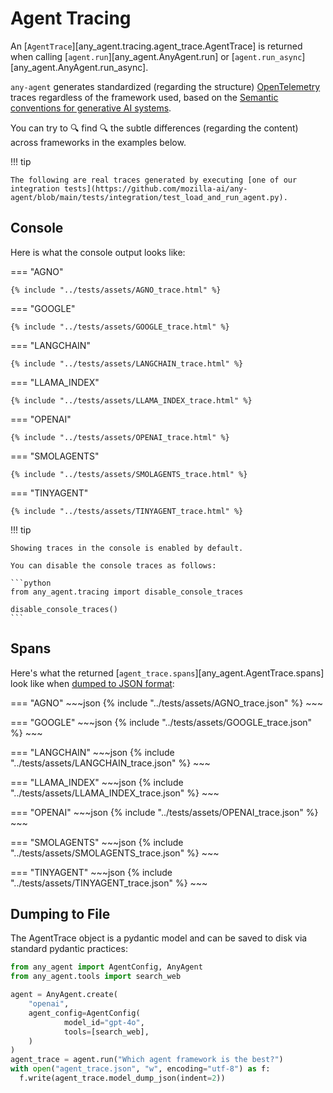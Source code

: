 # Agent Tracing

An [`AgentTrace`][any_agent.tracing.agent_trace.AgentTrace] is returned when calling [`agent.run`][any_agent.AnyAgent.run] or [`agent.run_async`][any_agent.AnyAgent.run_async].

`any-agent` generates standardized (regarding the structure) [OpenTelemetry](https://opentelemetry.io/) traces regardless of the framework used, based on the [Semantic conventions for generative AI systems](https://opentelemetry.io/docs/specs/semconv/gen-ai/).

You can try to 🔍 find 🔍 the subtle differences (regarding the content) across frameworks in the examples below.

!!! tip

    The following are real traces generated by executing [one of our integration tests](https://github.com/mozilla-ai/any-agent/blob/main/tests/integration/test_load_and_run_agent.py).

## Console

Here is what the console output looks like:

=== "AGNO"

    {% include "../tests/assets/AGNO_trace.html" %}

=== "GOOGLE"

    {% include "../tests/assets/GOOGLE_trace.html" %}

=== "LANGCHAIN"

    {% include "../tests/assets/LANGCHAIN_trace.html" %}

=== "LLAMA_INDEX"

    {% include "../tests/assets/LLAMA_INDEX_trace.html" %}

=== "OPENAI"

    {% include "../tests/assets/OPENAI_trace.html" %}

=== "SMOLAGENTS"

    {% include "../tests/assets/SMOLAGENTS_trace.html" %}

=== "TINYAGENT"

    {% include "../tests/assets/TINYAGENT_trace.html" %}

!!! tip

    Showing traces in the console is enabled by default.
    
    You can disable the console traces as follows:

    ```python
    from any_agent.tracing import disable_console_traces

    disable_console_traces()
    ```

## Spans

Here's what the returned [`agent_trace.spans`][any_agent.AgentTrace.spans] look like when [dumped to JSON format](#dumping-to-file):

=== "AGNO"
    ~~~json
    {% include "../tests/assets/AGNO_trace.json" %}
    ~~~

=== "GOOGLE"
    ~~~json
    {% include "../tests/assets/GOOGLE_trace.json" %}
    ~~~

=== "LANGCHAIN"
    ~~~json
    {% include "../tests/assets/LANGCHAIN_trace.json" %}
    ~~~

=== "LLAMA_INDEX"
    ~~~json
    {% include "../tests/assets/LLAMA_INDEX_trace.json" %}
    ~~~

=== "OPENAI"
    ~~~json
    {% include "../tests/assets/OPENAI_trace.json" %}
    ~~~

=== "SMOLAGENTS"
    ~~~json
    {% include "../tests/assets/SMOLAGENTS_trace.json" %}
    ~~~

=== "TINYAGENT"
    ~~~json
    {% include "../tests/assets/TINYAGENT_trace.json" %}
    ~~~

## Dumping to File

The AgentTrace object is a pydantic model and can be saved to disk via standard pydantic practices:

```python
from any_agent import AgentConfig, AnyAgent
from any_agent.tools import search_web

agent = AnyAgent.create(
    "openai",
    agent_config=AgentConfig(
            model_id="gpt-4o",
            tools=[search_web],
    )
)
agent_trace = agent.run("Which agent framework is the best?")
with open("agent_trace.json", "w", encoding="utf-8") as f:
  f.write(agent_trace.model_dump_json(indent=2))
```
